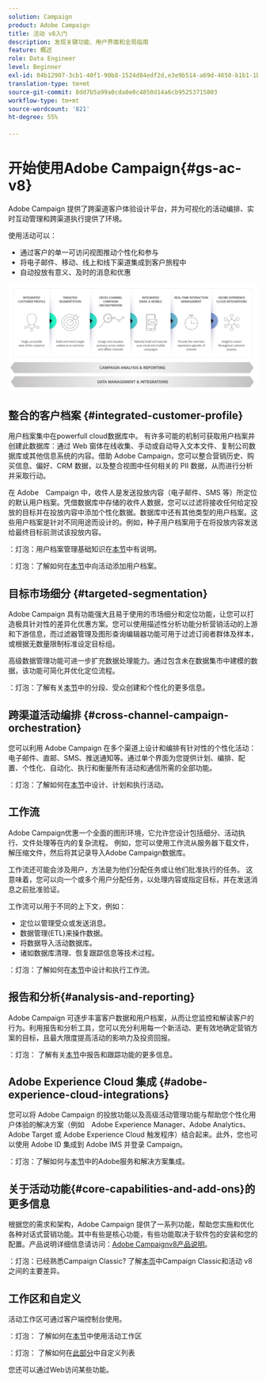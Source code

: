 ```yaml
---
solution: Campaign
product: Adobe Campaign
title: 活动 v8入门
description: 发现关键功能、用户界面和全局指南
feature: 概述
role: Data Engineer
level: Beginner
exl-id: 04b12907-3cb1-40f1-90b8-1524d84edf2d,e3e9b514-a69d-4650-b1b1-1b76b4f3d63f
translation-type: tm+mt
source-git-commit: 8dd7b5a99a0cda0e0c4850d14a6cb95253715803
workflow-type: tm+mt
source-wordcount: '821'
ht-degree: 55%

---
```


# 开始使用Adobe Campaign{#gs-ac-v8}

Adobe Campaign 提供了跨渠道客户体验设计平台，并为可视化的活动编排、实时互动管理和跨渠道执行提供了环境。

使用活动可以：

* 通过客户的单一可访问视图推动个性化和参与
* 将电子邮件、移动、线上和线下渠道集成到客户旅程中
* 自动投放有意义、及时的消息和优惠

![](assets/ac-capabilities.png)

## 整合的客户档案 {#integrated-customer-profile}

用户档案集中在powerfull cloud数据库中。 有许多可能的机制可获取用户档案并创建此数据库：通过 Web 窗体在线收集、手动或自动导入文本文件、复制公司数据库或其他信息系统的内容。借助 Adobe Campaign，您可以整合营销历史、购买信息、偏好、CRM 数据，以及整合视图中任何相关的 PII 数据，从而进行分析并采取行动。

在 Adobe　Campaign 中，收件人是发送投放内容（电子邮件、SMS 等）所定位的默认用户档案。凭借数据库中存储的收件人数据，您可以过滤将接收任何给定投放的目标并在投放内容中添加个性化数据。数据库中还有其他类型的用户档案。这些用户档案是针对不同用途而设计的。例如，种子用户档案用于在将投放内容发送给最终目标前测试该投放内容。

：灯泡：用户档案管理基础知识在[本节](audiences.md)中有说明。

：灯泡：了解如何在[本节](import.md)中向活动添加用户档案。

## 目标市场细分 {#targeted-segmentation}

Adobe Campaign 具有功能强大且易于使用的市场细分和定位功能，让您可以打造极具针对性的差异化优惠方案。您可以使用描述性分析功能分析营销活动的上游和下游信息，而过滤器管理及图形查询编辑器功能可用于过滤订阅者群体及样本，或根据无数量限制标准设定目标组。

高级数据管理功能可进一步扩充数据处理能力。通过包含未在数据集市中建模的数据，该功能可简化并优化定位流程。

：灯泡：了解有关[本节](audiences.md)中的分段、受众创建和个性化的更多信息。

## 跨渠道活动编排 {#cross-channel-campaign-orchestration}

您可以利用 Adobe Campaign 在多个渠道上设计和编排有针对性的个性化活动：电子邮件、直邮、SMS、推送通知等。通过单个界面为您提供计划、编排、配置、个性化、自动化、执行和衡量所有活动和通信所需的全部功能。

：灯泡：了解如何在[本节](campaigns.md)中设计、计划和执行活动。

## 工作流

Adobe Campaign优惠一个全面的图形环境，它允许您设计包括细分、活动执行、文件处理等在内的复杂流程。 例如，您可以使用工作流从服务器下载文件，解压缩文件，然后将其记录导入Adobe Campaign数据库。

工作流还可能会涉及用户，方法是为他们分配任务或让他们批准执行的任务。 这意味着，您可以向一个或多个用户分配任务，以处理内容或指定目标，并在发送消息之前批准验证。

工作流可以用于不同的上下文，例如：

* 定位以管理受众或发送消息。
* 数据管理(ETL)来操作数据。
* 将数据导入活动数据库。
* 诸如数据库清理、恢复跟踪信息等技术过程。

：灯泡：了解如何在[本节](../config/workflows.md)中设计和执行工作流。

## 报告和分析{#analysis-and-reporting}

Adobe Campaign 可逐步丰富客户数据和用户档案，从而让您监控和解读客户的行为。利用报告和分析工具，您可以充分利用每一个新活动、更有效地确定营销方案的目标，且最大限度提高活动的影响力及投资回报。

：灯泡： 了解有关[本节](reporting.md)中报告和跟踪功能的更多信息。

## Adobe Experience Cloud 集成 {#adobe-experience-cloud-integrations}

您可以将 Adobe Campaign 的投放功能以及高级活动管理功能与帮助您个性化用户体验的解决方案（例如　Adobe Experience Manager、Adobe Analytics、Adobe Target 或 Adobe Experience Cloud 触发程序）结合起来。此外，您也可以使用 Adobe ID 集成到 Adobe IMS 并登录 Campaign。

：灯泡：了解如何与[本节](../connect/integration.md)中的Adobe服务和解决方案集成。

## 关于活动功能{#core-capabilities-and-add-ons}的更多信息

根据您的需求和架构，Adobe Campaign 提供了一系列功能，帮助您实施和优化各种对话式营销功能。其中有些是核心功能，有些功能取决于软件包的安装和您的配置。产品说明详细信息请访问：[Adobe Campaignv8产品说明](https://helpx.adobe.com/legal/product-descriptions/adobe-campaign-classic---product-description.html)。

：灯泡：已经熟悉Campaign Classic? 了解[本页](capability-matrix.md)中Campaign Classic和活动 v8之间的主要差异。

## 工作区和自定义

活动工作区可通过客户端控制台使用。

：灯泡： 了解如何在[本节](https://experienceleague.adobe.com/docs/campaign-classic/using/getting-started/starting-with-adobe-campaign/campaign-workspace/adobe-campaign-workspace.html)中使用活动工作区

：灯泡： 了解如何在[此部分](https://experienceleague.adobe.com/docs/campaign-classic/using/getting-started/starting-with-adobe-campaign/campaign-workspace/adobe-campaign-ui-lists.html)中自定义列表

您还可以通过Web访问某些功能。

